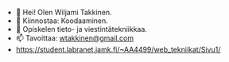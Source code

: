 - 👋 Hei! Olen Wiljami Takkinen.
- 👀 Kiinnostaa: Koodaaminen.
- 🌱 Opiskelen tieto- ja viestintätekniikkaa.
- 📫 Tavoittaa: wtakkinen@gmail.com
-  https://student.labranet.jamk.fi/~AA4499/web_tekniikat/Sivu1/

<!---
WiljamiT/WiljamiT is a ✨ special ✨ repository because its `README.md` (this file) appears on your GitHub profile.
You can click the Preview link to take a look at your changes.
--->
